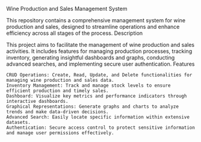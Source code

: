 Wine Production and Sales Management System

This repository contains a comprehensive management system for wine production and sales, designed to streamline operations and enhance efficiency across all stages of the process.
Description

This project aims to facilitate the management of wine production and sales activities. It includes features for managing production processes, tracking inventory, generating insightful dashboards and graphs, conducting advanced searches, and implementing secure user authentication.
Features

    CRUD Operations: Create, Read, Update, and Delete functionalities for managing wine production and sales data.
    Inventory Management: Track and manage stock levels to ensure efficient production and timely sales.
    Dashboard: Visualize key metrics and performance indicators through interactive dashboards.
    Graphical Representations: Generate graphs and charts to analyze trends and make data-driven decisions.
    Advanced Search: Easily locate specific information within extensive datasets.
    Authentication: Secure access control to protect sensitive information and manage user permissions effectively.

